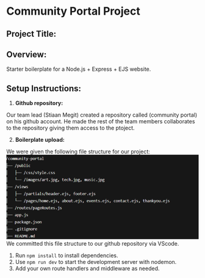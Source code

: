 # Community Portal Project

## Project Title:


## Overview:

Starter boilerplate for a Node.js + Express + EJS website.

## Setup Instructions:

1. **Github repository:**

Our team lead (Stiaan Megit) created a repository called (community portal) on his github account. He made the rest of the team members collaborates to the repository giving them access to the ptoject.

2. **Boilerplate upload:**

We were given the following file structure for our project:
![alt text](image.png)
We committed this file structure to our github repository via VScode.


1. Run `npm install` to install dependencies.
2. Use `npm run dev` to start the development server with nodemon.
3. Add your own route handlers and middleware as needed.



